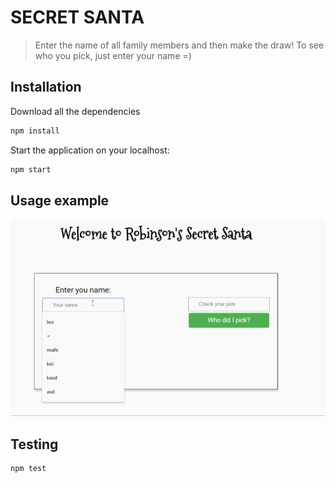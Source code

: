 # SECRET SANTA

> Enter the name of all family members and then make the draw! To see who you pick, just enter your name =)

## Installation

Download all the dependencies

```sh
npm install
```

Start the application on your localhost:

```sh
npm start
```

## Usage example

![](secretsanta.gif)

## Testing

```sh
npm test
```

#
